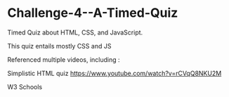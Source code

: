 # Challenge-4--A-Timed-Quiz
Timed Quiz about HTML, CSS, and JavaScript.

This quiz entails mostly CSS and JS

Referenced multiple videos, including :

Simplistic HTML quiz
https://www.youtube.com/watch?v=rCVqQ8NKU2M

W3 Schools